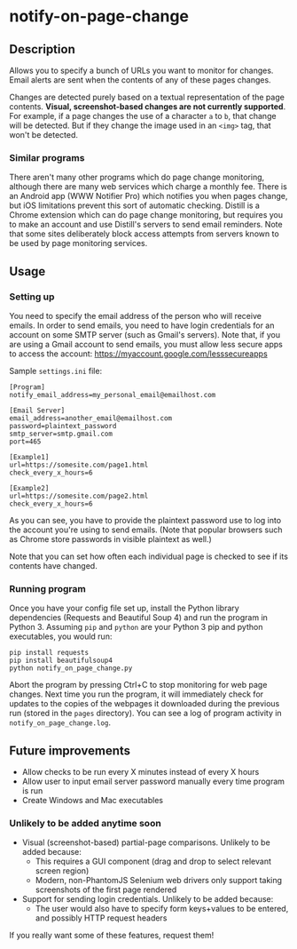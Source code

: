 # notify-on-page-change

## Description
Allows you to specify a bunch of URLs you want to monitor for changes. Email alerts are sent when the contents of any of these pages changes.

Changes are detected purely based on a textual representation of the page contents. **Visual, screenshot-based changes are not currently supported**. For example, if a page changes the use of a character `a` to `b`, that change will be detected. But if they change the image used in an `<img>` tag, that won't be detected.

### Similar programs
There aren't many other programs which do page change monitoring, although there are many web services which charge a monthly fee. There is an Android app (WWW Notifier Pro) which notifies you when pages change, but iOS limitations prevent this sort of automatic checking. Distill is a Chrome extension which can do page change monitoring, but requires you to make an account and use Distill's servers to send email reminders. Note that some sites deliberately block access attempts from servers known to be used by page monitoring services.

## Usage

### Setting up
You need to specify the email address of the person who will receive emails. In order to send emails, you need to have login credentials for an account on some SMTP server (such as Gmail's servers). Note that, if you are using a Gmail account to send emails, you must allow less secure apps to access the account: https://myaccount.google.com/lesssecureapps

Sample `settings.ini` file:

```
[Program]
notify_email_address=my_personal_email@emailhost.com

[Email Server]
email_address=another_email@emailhost.com
password=plaintext_password
smtp_server=smtp.gmail.com
port=465

[Example1]
url=https://somesite.com/page1.html
check_every_x_hours=6

[Example2]
url=https://somesite.com/page2.html
check_every_x_hours=6
```

As you can see, you have to provide the plaintext password use to log into the account you're using to send emails. (Note that popular browsers such as Chrome store passwords in visible plaintext as well.)

Note that you can set how often each individual page is checked to see if its contents have changed.

### Running program

Once you have your config file set up, install the Python library dependencies (Requests and Beautiful Soup 4) and run the program in Python 3. Assuming `pip` and `python` are your Python 3 pip and python executables, you would run:
```
pip install requests
pip install beautifulsoup4
python notify_on_page_change.py
```

Abort the program by pressing Ctrl+C to stop monitoring for web page changes. Next time you run the program, it will immediately check for updates to the copies of the webpages it downloaded during the previous run (stored in the `pages` directory). You can see a log of program activity in `notify_on_page_change.log`.

## Future improvements

* Allow checks to be run every X minutes instead of every X hours
* Allow user to input email server password manually every time program is run
* Create Windows and Mac executables

### Unlikely to be added anytime soon
* Visual (screenshot-based) partial-page comparisons. Unlikely to be added because:
    * This requires a GUI component (drag and drop to select relevant screen region)
    * Modern, non-PhantomJS Selenium web drivers only support taking screenshots of the first page rendered
* Support for sending login credentials. Unlikely to be added because:
    * The user would also have to specify form keys+values to be entered, and possibly HTTP request headers

If you really want some of these features, request them!
